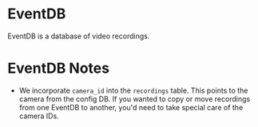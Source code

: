 # EventDB

EventDB is a database of video recordings.

# EventDB Notes

* We incorporate `camera_id` into the `recordings` table. This points to the camera from the config DB.
  If you wanted to copy or move recordings from one EventDB to another, you'd need to take special care of the camera IDs.

  